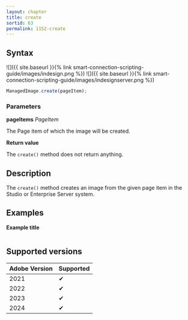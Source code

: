 ```yaml
---
layout: chapter
title: create
sortid: 63
permalink: 1152-create
---
```


## Syntax

![]({{ site.baseurl }}{% link smart-connection-scripting-guide/images/indesign.png %}) ![]({{ site.baseurl }}{% link smart-connection-scripting-guide/images/indesignserver.png %})

```javascript
ManagedImage.create(pageItem);
```

### Parameters

**pageItems** _PageItem_

The Page item of which the image will be created.

**Return value**

The `create()` method does not return anything.

## Description

The `create()` method creates an image from the given page item in the Studio or Enterprise Server system.

## Examples

**Example title**

```javascript

```

## Supported versions

| Adobe Version | Supported |
| ------------- | --------- |
| 2021          | ✔         |
| 2022          | ✔         |
| 2023          | ✔         |
| 2024          | ✔         |
